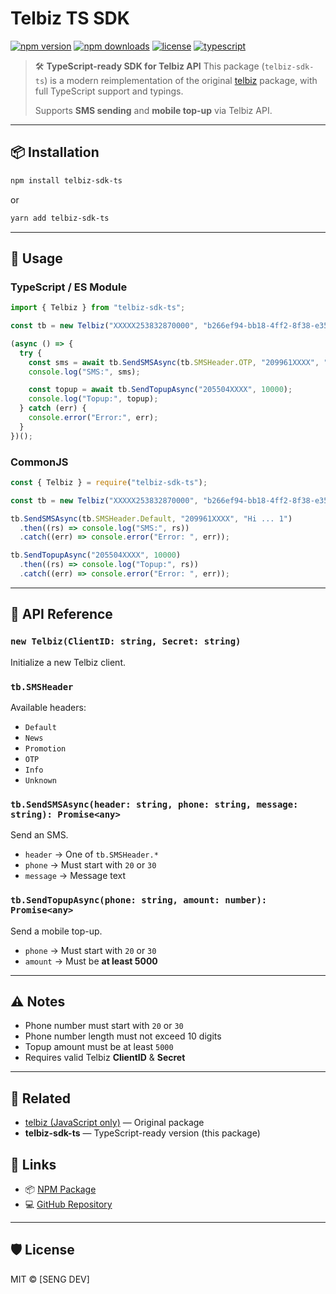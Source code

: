 # Telbiz TS SDK

[![npm version](https://img.shields.io/npm/v/telbiz-sdk-ts.svg)](https://www.npmjs.com/package/telbiz-sdk-ts)
[![npm downloads](https://img.shields.io/npm/dm/telbiz-sdk-ts.svg)](https://www.npmjs.com/package/telbiz-sdk-ts)
[![license](https://img.shields.io/npm/l/telbiz-sdk-ts.svg)](LICENSE)
[![typescript](https://img.shields.io/badge/TypeScript-ready-blue)](https://www.typescriptlang.org/)

> 🛠️ **TypeScript-ready SDK for Telbiz API**
> This package (`telbiz-sdk-ts`) is a modern reimplementation of the original [telbiz](https://www.npmjs.com/package/telbiz) package, with full TypeScript support and typings.
>
> Supports **SMS sending** and **mobile top-up** via Telbiz API.

---

## 📦 Installation

```bash
npm install telbiz-sdk-ts
```

or

```bash
yarn add telbiz-sdk-ts
```

---

## 🚀 Usage

### TypeScript / ES Module

```ts
import { Telbiz } from "telbiz-sdk-ts";

const tb = new Telbiz("XXXXX253832870000", "b266ef94-bb18-4ff2-8f38-e358f130XXXX");

(async () => {
  try {
    const sms = await tb.SendSMSAsync(tb.SMSHeader.OTP, "209961XXXX", "Hello OTP");
    console.log("SMS:", sms);

    const topup = await tb.SendTopupAsync("205504XXXX", 10000);
    console.log("Topup:", topup);
  } catch (err) {
    console.error("Error:", err);
  }
})();
```

### CommonJS

```js
const { Telbiz } = require("telbiz-sdk-ts");

const tb = new Telbiz("XXXXX253832870000", "b266ef94-bb18-4ff2-8f38-e358f130XXXX");

tb.SendSMSAsync(tb.SMSHeader.Default, "209961XXXX", "Hi ... 1")
  .then((rs) => console.log("SMS:", rs))
  .catch((err) => console.error("Error: ", err));

tb.SendTopupAsync("205504XXXX", 10000)
  .then((rs) => console.log("Topup:", rs))
  .catch((err) => console.error("Error: ", err));
```

---

## 📖 API Reference

### `new Telbiz(ClientID: string, Secret: string)`

Initialize a new Telbiz client.

### `tb.SMSHeader`

Available headers:

* `Default`
* `News`
* `Promotion`
* `OTP`
* `Info`
* `Unknown`

### `tb.SendSMSAsync(header: string, phone: string, message: string): Promise<any>`

Send an SMS.

* `header` → One of `tb.SMSHeader.*`
* `phone` → Must start with `20` or `30`
* `message` → Message text

### `tb.SendTopupAsync(phone: string, amount: number): Promise<any>`

Send a mobile top-up.

* `phone` → Must start with `20` or `30`
* `amount` → Must be **at least 5000**

---

## ⚠️ Notes

* Phone number must start with `20` or `30`
* Phone number length must not exceed 10 digits
* Topup amount must be at least `5000`
* Requires valid Telbiz **ClientID** & **Secret**

---

## 📜 Related

* [telbiz (JavaScript only)](https://www.npmjs.com/package/telbiz) — Original package
* **telbiz-sdk-ts** — TypeScript-ready version (this package)

## 🔗 Links

* 📦 [NPM Package](https://www.npmjs.com/package/telbiz-sdk-ts)
* 💻 [GitHub Repository](https://github.com/seng-dev/telbiz_ts)

---

## 🛡 License

MIT © \[SENG DEV]
